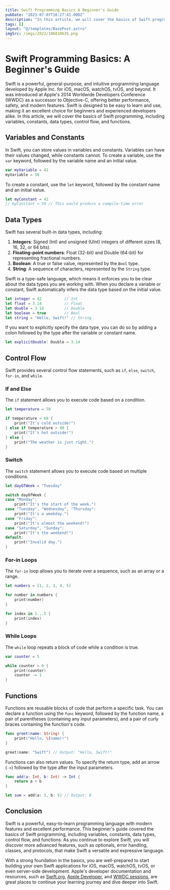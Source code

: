 ```yaml
---
title: Swift Programming Basics A Beginner's Guide
pubDate: "2023-07-07T16:27:41.000Z"
description: "In this article, we will cover the basics of Swift programming, including variables, constants, data types, control flow, and functions"
tags: []
layout: "@/templates/BasePost.astro"
imgSrc: /imgs/2023/186810635.png
---
```

# Swift Programming Basics: A Beginner's Guide

Swift is a powerful, general-purpose, and intuitive programming language developed by Apple Inc. for iOS, macOS, watchOS, tvOS, and beyond. It was introduced at Apple's 2014 Worldwide Developers Conference (WWDC) as a successor to Objective-C, offering better performance, safety, and modern features. Swift is designed to be easy to learn and use, making it an excellent choice for beginners and experienced developers alike. In this article, we will cover the basics of Swift programming, including variables, constants, data types, control flow, and functions.

## Variables and Constants

In Swift, you can store values in variables and constants. Variables can have their values changed, while constants cannot. To create a variable, use the `var` keyword, followed by the variable name and an initial value.

```swift
var myVariable = 42
myVariable = 50
```

To create a constant, use the `let` keyword, followed by the constant name and an initial value.

```swift
let myConstant = 42
// myConstant = 50 // This would produce a compile-time error
```

## Data Types

Swift has several built-in data types, including:

1. **Integers**: Signed (Int) and unsigned (UInt) integers of different sizes (8, 16, 32, or 64 bits).
2. **Floating-point numbers**: Float (32-bit) and Double (64-bit) for representing fractional numbers.
3. **Boolean**: A true or false value, represented by the `Bool` type.
4. **String**: A sequence of characters, represented by the `String` type.

Swift is a type-safe language, which means it enforces you to be clear about the data types you are working with. When you declare a variable or constant, Swift automatically infers the data type based on the initial value.

```swift
let integer = 42          // Int
let float = 3.14          // Float
let double = 3.14         // Double
let boolean = true        // Bool
let string = "Hello, Swift!" // String
```

If you want to explicitly specify the data type, you can do so by adding a colon followed by the type after the variable or constant name.

```swift
let explicitDouble: Double = 3.14
```

## Control Flow

Swift provides several control flow statements, such as `if`, `else`, `switch`, `for-in`, and `while`.

### If and Else

The `if` statement allows you to execute code based on a condition.

```swift
let temperature = 70

if temperature < 60 {
    print("It's cold outside!")
} else if temperature > 80 {
    print("It's hot outside!")
} else {
    print("The weather is just right.")
}
```

### Switch

The `switch` statement allows you to execute code based on multiple conditions.

```swift
let dayOfWeek = "Tuesday"

switch dayOfWeek {
case "Monday":
    print("It's the start of the week.")
case "Tuesday", "Wednesday", "Thursday":
    print("It's a weekday.")
case "Friday":
    print("It's almost the weekend!")
case "Saturday", "Sunday":
    print("It's the weekend!")
default:
    print("Invalid day.")
}
```

### For-in Loops

The `for-in` loop allows you to iterate over a sequence, such as an array or a range.

```swift
let numbers = [1, 2, 3, 4, 5]

for number in numbers {
    print(number)
}

for index in 1...5 {
    print(index)
}
```

### While Loops

The `while` loop repeats a block of code while a condition is true.

```swift
var counter = 5

while counter > 0 {
    print(counter)
    counter -= 1
}
```

## Functions

Functions are reusable blocks of code that perform a specific task. You can declare a function using the `func` keyword, followed by the function name, a pair of parentheses (containing any input parameters), and a pair of curly braces containing the function's code.

```swift
func greet(name: String) {
    print("Hello, \(name)!")
}

greet(name: "Swift") // Output: "Hello, Swift!"
```

Functions can also return values. To specify the return type, add an arrow (`->`) followed by the type after the input parameters.

```swift
func add(a: Int, b: Int) -> Int {
    return a + b
}

let sum = add(a: 3, b: 5) // Output: 8
```

## Conclusion

Swift is a powerful, easy-to-learn programming language with modern features and excellent performance. This beginner's guide covered the basics of Swift programming, including variables, constants, data types, control flow, and functions. As you continue to explore Swift, you will discover more advanced features, such as optionals, error handling, classes, and protocols, that make Swift a versatile and expressive language.

With a strong foundation in the basics, you are well-prepared to start building your own Swift applications for iOS, macOS, watchOS, tvOS, or even server-side development. Apple's developer documentation and resources, such as [Swift.org](https://swift.org/documentation/), [Apple Developer](https://developer.apple.com/swift/), and [WWDC sessions](https://developer.apple.com/videos/), are great places to continue your learning journey and dive deeper into Swift.
